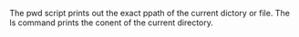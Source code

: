 The pwd script prints out the exact ppath of the current dictory or file.
The ls command prints the conent of the current directory.
